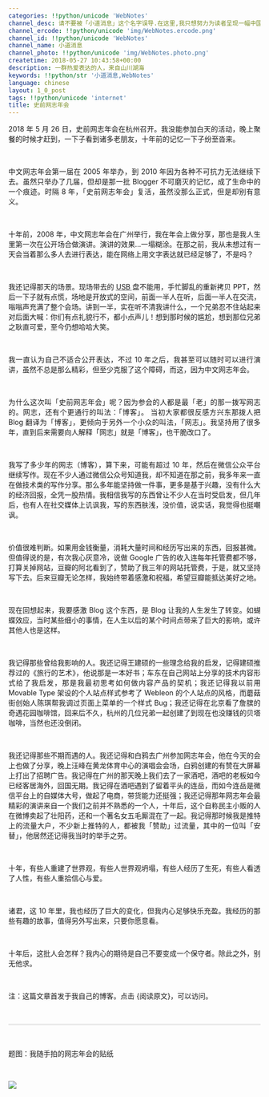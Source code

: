 ```yaml
---
categories: !!python/unicode 'WebNotes'
channel_desc: 请不要被「小道消息」这个名字误导.在这里,我只想努力为读者呈现一幅中国互联网的清明上河图.
channel_ercode: !!python/unicode 'img/WebNotes.ercode.png'
channel_id: !!python/unicode 'WebNotes'
channel_name: 小道消息
channel_photo: !!python/unicode 'img/WebNotes.photo.png'
createtime: 2018-05-27 10:43:58+00:00
description: 一群热爱表达的人，来自山川湖海
keywords: !!python/str '小道消息,WebNotes'
language: chinese
layout: 1_0_post
tags: !!python/unicode 'internet'
title: 史前网志年会
---
```

<div class="rich_media_content" id="js_content">
<p style="text-align: justify;">
         2018 年 5 月 26 日，史前网志年会在杭州召开。我没能参加白天的活动，晚上聚餐的时候才赶到，一下子看到诸多老朋友，十年前的记忆一下子纷至沓来。
        </p>
<p style="text-align: justify;">
<br/>
</p>
<p style="text-align: justify;">
         中文网志年会第一届在 2005 年举办，到 2010 年因为各种不可抗力无法继续下去。虽然只举办了几届，但却是那一批 Blogger 不可磨灭的记忆，成了生命中的一个痕迹。时隔 8 年，「史前网志年会」复活，虽然没那么正式，但是却别有意义。
        </p>
<p style="text-align: justify;">
<br/>
</p>
<p style="text-align: justify;">
         十年前，2008 年，中文网志年会在广州举行，我在年会上做分享，那也是我人生里第一次在公开场合做演讲。演讲的效果…一塌糊涂。在那之前，我从未想过有一天会当着那么多人去进行表达，能在网络上用文字表达就已经足够了，不是吗？
        </p>
<p style="text-align: justify;">
<br/>
</p>
<p style="text-align: justify;">
         我还记得那天的场景。现场带去的
         <abbr title="Universal Serial Bus">
          USB
         </abbr>
         盘不能用，手忙脚乱的重新拷贝 PPT，然后一下子就有点慌，场地是开放式的空间，前面一半人在听，后面一半人在交流，嗡嗡声充满了整个会场。讲到一半，实在听不清我讲什么，一个兄弟忍不住站起来对后面大喊：你们有点礼貌行不，都小点声儿！想到那时候的尴尬，想到那位兄弟之耿直可爱，至今仍想哈哈大笑。
        </p>
<p style="text-align: justify;">
<br/>
</p>
<p style="text-align: justify;">
         我一直认为自己不适合公开表达，不过 10 年之后，我甚至可以随时可以进行演讲，虽然不总是那么精彩，但至少克服了这个障碍，而这，因为中文网志年会。
        </p>
<p style="text-align: justify;">
<br/>
</p>
<p style="text-align: justify;">
         为什么这次叫「史前网志年会」呢？因为参会的人都是最「老」的那一拨写网志的。网志，还有个更通行的叫法：「博客」。 当初大家都很反感方兴东那拨人把 Blog 翻译为「博客」，更倾向于另外一个小众的叫法，「网志」。我坚持用了很多年，直到后来需要向人解释「网志」就是「博客」，也干脆改口了。
        </p>
<p style="text-align: justify;">
<br/>
</p>
<p style="text-align: justify;">
         我写了多少年的网志（博客），算下来，可能有超过 10 年，然后在微信公众平台继续写作。现在不少人通过微信公众号知道我，却不知道在那之前，我多年来一直在做技术类的写作分享。那么多年能坚持做一件事，更多是基于兴趣，没有什么大的经济回报，全凭一股热情。我相信我写的东西曾让不少人在当时受启发，但几年后，也有人在社交媒体上讥讽我，写的东西肤浅，没价值，说实话，我觉得也挺嘲讽。
        </p>
<p style="text-align: justify;">
<br/>
</p>
<p style="text-align: justify;">
         价值很难判断。如果用金钱衡量，消耗大量时间和经历写出来的东西，回报甚微。但值得说的是，有次我心灰意冷，说做 Google 广告的收入连每年托管费都不够，打算关掉网站，豆瓣的阿北看到了，赞助了我三年的网站托管费，于是，就又坚持写下去。后来豆瓣无论怎样，我始终带着感激和祝福，希望豆瓣能抵达美好之地。
        </p>
<p style="text-align: justify;">
<br/>
</p>
<p style="text-align: justify;">
         现在回想起来，我要感激 Blog 这个东西，是 Blog 让我的人生发生了转变。如蝴蝶效应，当时某些细小的事情，在人生以后的某个时间点带来了巨大的影响，或许其他人也是这样。
        </p>
<p style="text-align: justify;">
<br/>
</p>
<p style="text-align: justify;">
         我记得那些曾给我影响的人。我还记得王建硕的一些理念给我的启发，记得建硕推荐过的《旅行的艺术》，他说那是一本好书；车东在自己网站上分享的技术内容形式给了我启发，那是我最初思考如何做内容产品的契机；我还记得我以前用 Movable Type 架设的个人站点样式参考了 Webleon 的个人站点的风格，而蘑菇街创始人陈琪帮我调过页面上菜单的一个样式 Bug；我还记得在北京看了詹膑的奇遇花园咖啡馆，回来后不久，杭州的几位兄弟一起创建了到现在也没赚钱的贝塔咖啡，当然也还没倒闭。
        </p>
<p style="text-align: justify;">
<br/>
</p>
<p style="text-align: justify;">
         我还记得那些不期而遇的人。我还记得和白鸦去广州参加网志年会，他在今天的会上也做了分享，晚上汪峰在黄龙体育中心的演唱会会场，白鸦创建的有赞在大屏幕上打出了招聘广告。我记得在广州的那天晚上我们去了一家酒吧，酒吧的老板如今已经客居海外，回国无期。我记得在酒吧遇到了留着平头的连岳，而如今连岳是微信平台上的自媒体大号，做起了电商，带货能力还挺强；我还记得那年网志年会最精彩的演讲来自一个我们之前并不熟悉的一个人，十年后，这个自称民主小贩的人在微博卖起了壮阳药，还和一个著名女五毛厮混在了一起。我记得那时候我是推特上的流量大户，不少新上推特的人，都被我「赞助」过流量，其中的一位叫「安替」，他居然还记得我当时的举手之劳。
        </p>
<p style="text-align: justify;">
<br/>
</p>
<p style="text-align: justify;">
         十年，有些人重建了世界观，有些人世界观坍塌，有些人经历了生死，有些人看透了人性，有些人重拾信心与爱。
        </p>
<p style="text-align: justify;">
<br/>
</p>
<p style="text-align: justify;">
         诸君，这 10 年里，我也经历了巨大的变化，但我内心足够快乐充盈。我经历的那些有趣的故事，值得另外写出来，只要你愿意看。
        </p>
<p style="text-align: justify;">
<br/>
</p>
<p style="text-align: justify;">
         十年后，这批人会怎样？我内心的期待是自己不要变成一个保守者。除此之外，别无他求。
        </p>
<p>
<br/>
</p>
<p style="white-space: normal;">
         注：这篇文章首发于我自己的博客。点击 {阅读原文}，可以访问。
        </p>
<p style="white-space: normal;">
<br/>
</p>
<hr style="margin-top: 1em;margin-bottom: 1em;white-space: normal;max-width: 100%;font-family: Lato, Helvetica, Arial, freesans, clean, sans-serif;border-right-width: 0px;border-bottom-width: 0px;border-left-width: 0px;border-top-style: solid;border-top-color: rgb(234, 234, 234);height: 1px;color: rgb(51, 51, 51);font-size: 15px;box-sizing: border-box !important;word-wrap: break-word !important;"/>
<p style="white-space: normal;">
<br/>
</p>
<p>
         题图：我随手拍的网志年会的贴纸
        </p>
<p>
<br/>
</p>
<p>
<img class="" data-copyright="0" data-ratio="1" data-s="300,640" data-src="" data-type="jpeg" data-w="1152" src="{{ '/img/ow5rEn8QGlHV24PCJ6Uia2AcBn7ibKDeBKkBsacGYzaqOUibPPjMnW6lwfBEwN4hmKHKWgicJrZicX7zG2L1EWTaSqA.jpeg' | prepend: site.img | replace: '//','/' }}" style=""/>
</p>
<p>
<br/>
</p>
</div>